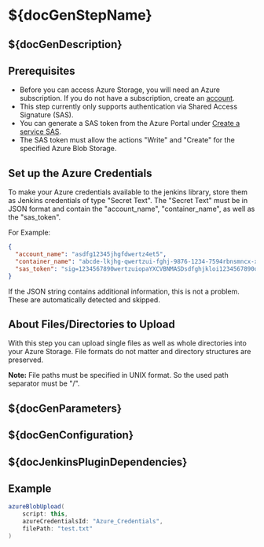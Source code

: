 # ${docGenStepName}

## ${docGenDescription}

## Prerequisites

* Before you can access Azure Storage, you will need an Azure subscription. If you do not have a subscription, create an [account](https://azure.microsoft.com/en-us/).
* This step currently only supports authentication via Shared Access Signature (SAS).
* You can generate a SAS token from the Azure Portal under [Create a service SAS](https://docs.microsoft.com/en-us/rest/api/storageservices/create-service-sas).
* The SAS token must allow the actions "Write" and "Create" for the specified Azure Blob Storage.

## Set up the Azure Credentials

To make your Azure credentials available to the jenkins library, store them as Jenkins credentials of type "Secret Text". The "Secret Text" must be in JSON format and contain the "account_name", "container_name", as well as the "sas_token".

For Example:

```JSON
{
  "account_name": "asdfg12345jhgfdwertz4et5",
  "container_name": "abcde-lkjhg-qwertzui-fghj-9876-1234-7594rbnsmncx-xyz",
  "sas_token": "sig=1234567890wertzuiopaYXCVBNMASDsdfghjkloi1234567890qwedf%1993-12-15opphehttpsqtgcshje1234-aqwe-1234-5678-t57894u875LH2%nv23"
}
```

If the JSON string contains additional information, this is not a problem. These are automatically detected and skipped.

## About Files/Directories to Upload

With this step you can upload single files as well as whole directories into your Azure Storage. File formats do not matter and directory structures are preserved.

**Note:** File paths must be specified in UNIX format. So the used path separator must be "/".

## ${docGenParameters}

## ${docGenConfiguration}

## ${docJenkinsPluginDependencies}

## Example

```groovy
azureBlobUpload(
    script: this,
    azureCredentialsId: "Azure_Credentials",
    filePath: "test.txt"
)
```
